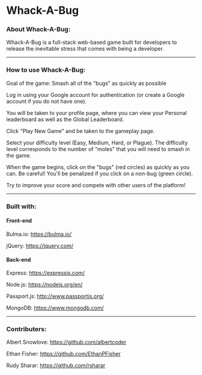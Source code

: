 # Whack-A-Bug #

### About Whack-A-Bug: ###

Whack-A-Bug is a full-stack web-based game built for developers to release the inevitable stress that comes with being a developer.

---------------------------------

### How to use Whack-A-Bug: ###

Goal of the game: Smash all of the "bugs" as quickly as possible

Log in using your Google account for authentication (or create a Google account if you do not have one).

You will be taken to your profile page, where you can view your Personal leaderboard as well as the Global Leaderboard.

Click "Play New Game" and be taken to the gameplay page.

Select your difficulty level (Easy, Medium, Hard, or Plague). The difficulty level corresponds to the number of "moles" that you will need to smash in the game.

When the game begins, click on the "bugs" (red circles) as quickly as you can. Be careful! You'll be penalized if you click on a non-bug (green circle).

Try to improve your score and compete with other users of the platform!

---------------------------------

### Built with: ###

#### Front-end ####

Bulma.io: https://bulma.io/

jQuery: https://jquery.com/


#### Back-end ####

Express: https://expressjs.com/

Node.js: https://nodejs.org/en/

Passport.js: http://www.passportjs.org/

MongoDB: https://www.mongodb.com/


---------------------------------

### Contributers: ###

Albert Snowlove: https://github.com/albertcoder

Ethan Fisher: https://github.com/EthanPFisher

Rudy Sharar: https://github.com/rsharar